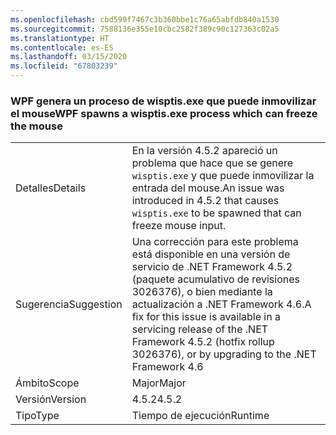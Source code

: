 ```yaml
---
ms.openlocfilehash: cbd599f7467c3b360bbe1c76a65abfdb840a1530
ms.sourcegitcommit: 7588136e355e10cbc2582f389c90c127363c02a5
ms.translationtype: HT
ms.contentlocale: es-ES
ms.lasthandoff: 03/15/2020
ms.locfileid: "67803239"
---
```

### <a name="wpf-spawns-a-wisptisexe-process-which-can-freeze-the-mouse"></a><span data-ttu-id="46cdb-101">WPF genera un proceso de wisptis.exe que puede inmovilizar el mouse</span><span class="sxs-lookup"><span data-stu-id="46cdb-101">WPF spawns a wisptis.exe process which can freeze the mouse</span></span>

|   |   |
|---|---|
|<span data-ttu-id="46cdb-102">Detalles</span><span class="sxs-lookup"><span data-stu-id="46cdb-102">Details</span></span>|<span data-ttu-id="46cdb-103">En la versión 4.5.2 apareció un problema que hace que se genere <code>wisptis.exe</code> y que puede inmovilizar la entrada del mouse.</span><span class="sxs-lookup"><span data-stu-id="46cdb-103">An issue was introduced in 4.5.2 that causes <code>wisptis.exe</code> to be spawned that can freeze mouse input.</span></span>|
|<span data-ttu-id="46cdb-104">Sugerencia</span><span class="sxs-lookup"><span data-stu-id="46cdb-104">Suggestion</span></span>|<span data-ttu-id="46cdb-105">Una corrección para este problema está disponible en una versión de servicio de .NET Framework 4.5.2 (paquete acumulativo de revisiones 3026376), o bien mediante la actualización a .NET Framework 4.6.</span><span class="sxs-lookup"><span data-stu-id="46cdb-105">A fix for this issue is available in a servicing release of the .NET Framework 4.5.2 (hotfix rollup 3026376), or by upgrading to the .NET Framework 4.6</span></span>|
|<span data-ttu-id="46cdb-106">Ámbito</span><span class="sxs-lookup"><span data-stu-id="46cdb-106">Scope</span></span>|<span data-ttu-id="46cdb-107">Major</span><span class="sxs-lookup"><span data-stu-id="46cdb-107">Major</span></span>|
|<span data-ttu-id="46cdb-108">Versión</span><span class="sxs-lookup"><span data-stu-id="46cdb-108">Version</span></span>|<span data-ttu-id="46cdb-109">4.5.2</span><span class="sxs-lookup"><span data-stu-id="46cdb-109">4.5.2</span></span>|
|<span data-ttu-id="46cdb-110">Tipo</span><span class="sxs-lookup"><span data-stu-id="46cdb-110">Type</span></span>|<span data-ttu-id="46cdb-111">Tiempo de ejecución</span><span class="sxs-lookup"><span data-stu-id="46cdb-111">Runtime</span></span>|
